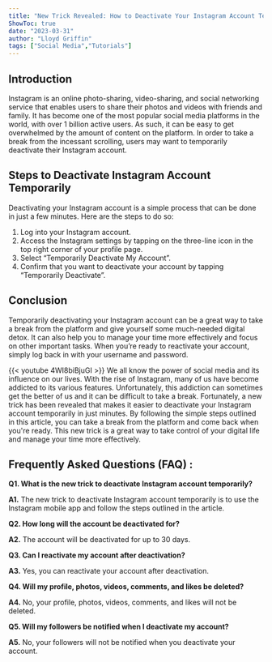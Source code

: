 ```yaml
---
title: "New Trick Revealed: How to Deactivate Your Instagram Account Temporarily in Just Minutes -2023"
ShowToc: true 
date: "2023-03-31"
author: "Lloyd Griffin" 
tags: ["Social Media","Tutorials"]
---
```

## Introduction 
Instagram is an online photo-sharing, video-sharing, and social networking service that enables users to share their photos and videos with friends and family. It has become one of the most popular social media platforms in the world, with over 1 billion active users. As such, it can be easy to get overwhelmed by the amount of content on the platform. In order to take a break from the incessant scrolling, users may want to temporarily deactivate their Instagram account. 

## Steps to Deactivate Instagram Account Temporarily
Deactivating your Instagram account is a simple process that can be done in just a few minutes. Here are the steps to do so: 

1. Log into your Instagram account.
2. Access the Instagram settings by tapping on the three-line icon in the top right corner of your profile page. 
3. Select “Temporarily Deactivate My Account”.
4. Confirm that you want to deactivate your account by tapping “Temporarily Deactivate”.

## Conclusion
Temporarily deactivating your Instagram account can be a great way to take a break from the platform and give yourself some much-needed digital detox. It can also help you to manage your time more effectively and focus on other important tasks. When you’re ready to reactivate your account, simply log back in with your username and password.

{{< youtube 4WI8biBjuGI >}} 
We all know the power of social media and its influence on our lives. With the rise of Instagram, many of us have become addicted to its various features. Unfortunately, this addiction can sometimes get the better of us and it can be difficult to take a break. Fortunately, a new trick has been revealed that makes it easier to deactivate your Instagram account temporarily in just minutes. By following the simple steps outlined in this article, you can take a break from the platform and come back when you're ready. This new trick is a great way to take control of your digital life and manage your time more effectively.

## Frequently Asked Questions (FAQ) :
**Q1. What is the new trick to deactivate Instagram account temporarily?**

**A1.** The new trick to deactivate Instagram account temporarily is to use the Instagram mobile app and follow the steps outlined in the article. 

**Q2. How long will the account be deactivated for?**

**A2.** The account will be deactivated for up to 30 days. 

**Q3. Can I reactivate my account after deactivation?**

**A3.** Yes, you can reactivate your account after deactivation. 

**Q4. Will my profile, photos, videos, comments, and likes be deleted?**

**A4.** No, your profile, photos, videos, comments, and likes will not be deleted. 

**Q5. Will my followers be notified when I deactivate my account?**

**A5.** No, your followers will not be notified when you deactivate your account.




